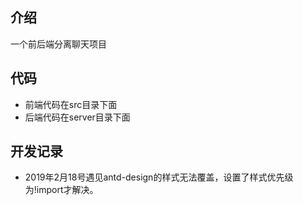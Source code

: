 ## 介绍
一个前后端分离聊天项目

## 代码
- 前端代码在src目录下面 
- 后端代码在server目录下面 

## 开发记录
- 2019年2月18号遇见antd-design的样式无法覆盖，设置了样式优先级为!import才解决。